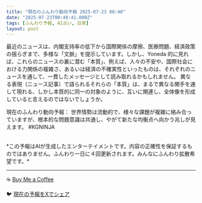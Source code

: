 ```yaml
---
title: "現在のふんわり動向予報 2025-07-23 00:48"
date: "2025-07-23T00:48:41.000Z"
tags: [ふんわり予報, AI占い, 日常]
layout: post
---
```


最近のニュースは、内閣支持率の低下から国際関係の摩擦、医療問題、経済政策の揺らぎまで、多様な「文脈」を提示しています。しかし、Yoneda 的に見れば、これらのニュースの裏に潜む「本質」、例えば、人々の不安や、国際社会における力関係の複雑さ、あるいは経済の不確実性といったものは、それぞれのニュースを通して、一貫したメッセージとして読み取れるかもしれません。  異なる表現（ニュース記事）で語られるそれらの「本質」は、まるで異なる関手を通して現れる、しかし本質的に同一の対象のように、互いに関連し、全体像を形成していると言えるのではないでしょうか。


現在のふんわり動向予報：
世界情勢は流動的で、様々な課題が複雑に絡み合っていますが、根本的な問題意識は共通し、やがて新たな均衡点へ向かう兆しが見えます。 #KGNINJA

<br>
*この予報はAIが生成したエンターテイメントです。内容の正確性を保証するものではありません。ふんわり一日に４回更新されます。みんなにふんわり拡散希望です。*

---
☕️ [Buy Me a Coffee](https://www.buymeacoffee.com/kgninja)

🐦 [現在の予報をXでシェア](https://twitter.com/intent/tweet?text=%E7%8F%BE%E5%9C%A8%E3%81%AE%E3%81%B5%E3%82%93%E3%82%8F%E3%82%8A%E4%BA%88%E5%A0%B1%3A%20%E3%80%8C%E6%9C%80%E8%BF%91%E3%81%AE%E3%83%8B%E3%83%A5%E3%83%BC%E3%82%B9%E3%81%AF%E3%80%81%E5%86%85%E9%96%A3%E6%94%AF%E6%8C%81%E7%8E%87%E3%81%AE%E4%BD%8E%E4%B8%8B%E3%81%8B%E3%82%89%E5%9B%BD%E9%9A%9B%E9%96%A2%E4%BF%82%E3%81%AE%E6%91%A9%E6%93%A6%E3%80%81%E5%8C%BB%E7%99%82%E5%95%8F%E9%A1%8C%E3%80%81%E7%B5%8C%E6%B8%88%E6%94%BF%E7%AD%96%E3%81%AE%E6%8F%BA%E3%82%89%E3%81%8E%E3%81%BE%E3%81%A7%E3%80%81%E5%A4%9A%E6%A7%98%E3%81%AA%E3%80%8C%E6%96%87%E8%84%88%E3%80%8D%E3%82%92%E6%8F%90%E7%A4%BA%E3%81%97%E3%81%A6%E3%81%84%E3%81%BE%E3%81%99%E3%80%82%E3%80%8D%23KGNINJA%20%E7%B6%9A%E3%81%8D%E3%81%AF%E3%83%96%E3%83%AD%E3%82%B0%E3%81%A7%EF%BC%81%F0%9F%91%87&url=https%3A%2F%2Fkg-ninja.github.io%2FFunwariyoso%2F)

